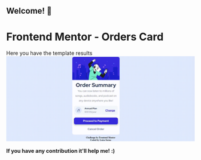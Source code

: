 ## Welcome! 👋

# Frontend Mentor - Orders Card
Here you have the template results
![Template results](./images/gif.gif)

**If you have any contribution it'll help me! :)**
